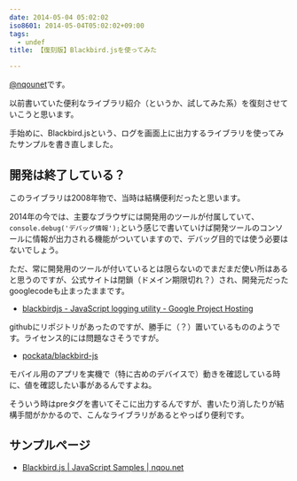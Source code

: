 ```yaml
---
date: 2014-05-04 05:02:02
iso8601: 2014-05-04T05:02:02+09:00
tags:
  - undef
title: 【復刻版】Blackbird.jsを使ってみた

---
```


<p><a href="https://twitter.com/nqounet">@nqounet</a>です。</p>

<p>以前書いていた便利なライブラリ紹介（というか、試してみた系）を復刻させていこうと思います。</p>

<p>手始めに、Blackbird.jsという、ログを画面上に出力するライブラリを使ってみたサンプルを書き直しました。</p>



<h2>開発は終了している？</h2>

<p>このライブラリは2008年物で、当時は結構便利だったと思います。</p>

<p>2014年の今では、主要なブラウザには開発用のツールが付属していて、<code>console.debug('デバッグ情報');</code>という感じで書いていけば開発ツールのコンソールに情報が出力される機能がついていますので、デバッグ目的では使う必要はないでしょう。</p>

<p>ただ、常に開発用のツールが付いているとは限らないのでまだまだ使い所はあると思うのですが、公式サイトは閉鎖（ドメイン期限切れ？）され、開発元だったgooglecodeも止まったままです。</p>

<ul>
<li><a href="https://code.google.com/p/blackbirdjs/">blackbirdjs - JavaScript logging utility - Google Project Hosting</a></li>
</ul>

<p>githubにリポジトリがあったのですが、勝手に（？）置いているもののようです。ライセンス的には問題なさそうですが。</p>

<ul>
<li><a href="https://github.com/pockata/blackbird-js">pockata/blackbird-js</a></li>
</ul>

<p>モバイル用のアプリを実機で（特に古めのデバイスで）動きを確認している時に、値を確認したい事があるんですよね。</p>

<p>そういう時はpreタグを書いてそこに出力するんですが、書いたり消したりが結構手間がかかるので、こんなライブラリがあるとやっぱり便利です。</p>

<h2>サンプルページ</h2>

<ul>
<li><a href="https://www.nqou.net/samples/blackbird.html">Blackbird.js | JavaScript Samples | nqou.net</a></li>
</ul>
    	